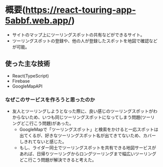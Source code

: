 # 概要(https://react-touring-app-5abbf.web.app/)
- サイトのマップ上にツーリングスポットの共有などができるサイト。
- ツーリングスポットの登録や、他の人が登録したスポットを地図で確認などが可能。
## 使った主な技術
- React(TypeScript)
- Firebase
- GoogleMapAPI
### なぜこのサービスを作ろうと思ったのか
- 友人とツーリングしようとなった際に、良い感じのツーリングスポットがわからないため、いつも同じツーリングスポットになってしまう問題(ツーリングどこ行こう問題)があった。
  - GoogleMapで「ツーリングスポット」と検索をかけると一応スポットは出てくるが、好きなツーリングスポット名が出てきてないため、カバーしきれてないと感じた。
  - もし、ライダー同士でツーリングスポットを共有できる地図サービスがあれば、日帰りツーリングからロングツーリングまで幅広いツーリングどこ行こう問題が解決できると考えた。
